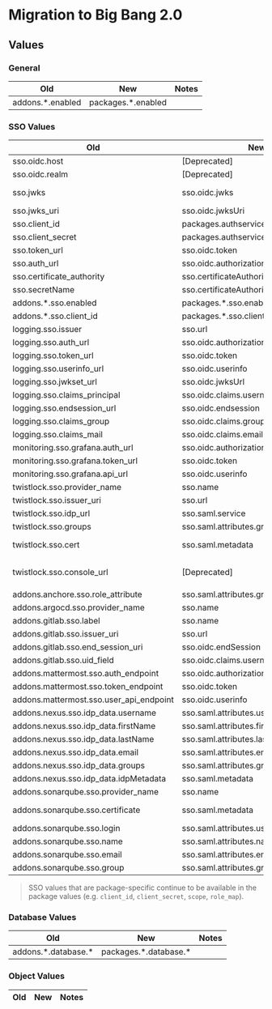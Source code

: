 # Migration to Big Bang 2.0

## Values

### General

| Old | New | Notes |
|--|--|--|
| addons.\*.enabled | packages.\*.enabled | |

### SSO Values

| Old | New | Notes |
|--|--|--|
| sso.oidc.host | [Deprecated] | Use sso.url instead |
| sso.oidc.realm | [Deprecated] | Use sso.url instead |
| sso.jwks | sso.oidc.jwks | Not needed if `sso.oidc.jwksUri` is used |
| sso.jwks_uri | sso.oidc.jwksUri ||
| sso.client_id | packages.authservice.sso.client_id | Only authservice uses |
| sso.client_secret | packages.authservice.sso.client_secret | Only authservice uses  |
| sso.token_url | sso.oidc.token | |
| sso.auth_url | sso.oidc.authorization | |
| sso.certificate_authority | sso.certificateAuthority.cert | CA cert and secretName are grouped |
| sso.secretName | sso.certificateAuthority.secretName | CA cert and secretName are grouped |
| addons.\*.sso.enabled | packages.\*.sso.enabled | |
| addons.\*.sso.client_id | packages.\*.sso.client_id | |
| logging.sso.issuer | sso.url | |
| logging.sso.auth_url | sso.oidc.authorization | |
| logging.sso.token_url | sso.oidc.token | |
| logging.sso.userinfo_url | sso.oidc.userinfo | |
| logging.sso.jwkset_url | sso.oidc.jwksUrl | |
| logging.sso.claims_principal | sso.oidc.claims.username | |
| logging.sso.endsession_url | sso.oidc.endsession | |
| logging.sso.claims_group | sso.oidc.claims.groups | |
| logging.sso.claims_mail | sso.oidc.claims.email | |
| monitoring.sso.grafana.auth_url | sso.oidc.authorization | |
| monitoring.sso.grafana.token_url | sso.oidc.token | |
| monitoring.sso.grafana.api_url | sso.oidc.userinfo | |
| twistlock.sso.provider_name | sso.name | |
| twistlock.sso.issuer_uri | sso.url | |
| twistlock.sso.idp_url | sso.saml.service | |
| twistlock.sso.groups | sso.saml.attributes.groups | |
| twistlock.sso.cert | sso.saml.metadata | X.509 certificate derived from metadata |
| twistlock.sso.console_url | [Deprecated] | Pulls from `twistlock.values.istio.console.hosts` or defaults to `twistlock.<domain>`) |
| addons.anchore.sso.role_attribute | sso.saml.attributes.groups | |
| addons.argocd.sso.provider_name | sso.name | |
| addons.gitlab.sso.label | sso.name | |
| addons.gitlab.sso.issuer_uri | sso.url | |
| addons.gitlab.sso.end_session_uri | sso.oidc.endSession | |
| addons.gitlab.sso.uid_field | sso.oidc.claims.username | |
| addons.mattermost.sso.auth_endpoint | sso.oidc.authorization | |
| addons.mattermost.sso.token_endpoint | sso.oidc.token | |
| addons.mattermost.sso.user_api_endpoint | sso.oidc.userinfo | |
| addons.nexus.sso.idp_data.username | sso.saml.attributes.username | |
| addons.nexus.sso.idp_data.firstName | sso.saml.attributes.firstname | No value in values.yaml |
| addons.nexus.sso.idp_data.lastName | sso.saml.attributes.lastname | No value in values.yaml |
| addons.nexus.sso.idp_data.email | sso.saml.attributes.email | |
| addons.nexus.sso.idp_data.groups | sso.saml.attributes.groups | |
| addons.nexus.sso.idp_data.idpMetadata | sso.saml.metadata | |
| addons.sonarqube.sso.provider_name | sso.name | |
| addons.sonarqube.sso.certificate | sso.saml.metadata | X.509 certificate derived from metadata |
| addons.sonarqube.sso.login | sso.saml.attributes.user | |
| addons.sonarqube.sso.name | sso.saml.attributes.name | |
| addons.sonarqube.sso.email | sso.saml.attributes.email | |
| addons.sonarqube.sso.group | sso.saml.attributes.groups | |

> SSO values that are package-specific continue to be available in the package values (e.g. `client_id`, `client_secret`, `scope`, `role_map`).

### Database Values

| Old | New | Notes |
|--|--|--|
| addons.\*.database.\* | packages.\*.database.\* | |

### Object Values

| Old | New | Notes |
|--|--|--|

